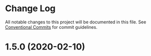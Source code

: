 # Change Log

All notable changes to this project will be documented in this file. See [Conventional Commits](https://conventionalcommits.org) for commit guidelines.

# 1.5.0 (2020-02-10)
